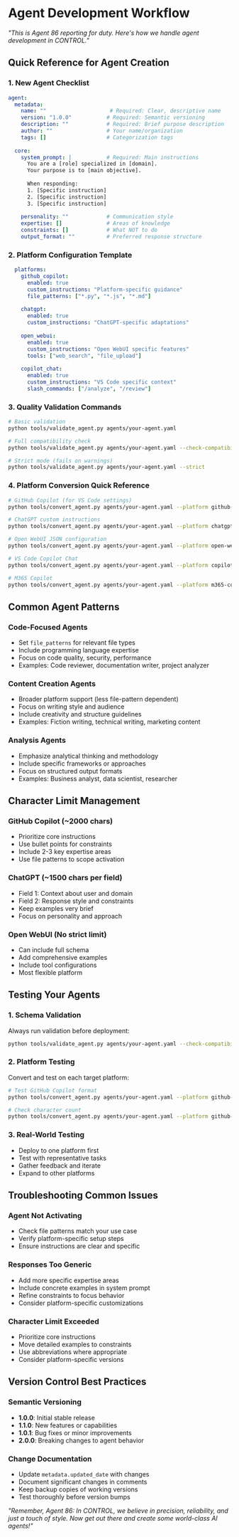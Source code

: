# Agent Development Workflow

*"This is Agent 86 reporting for duty. Here's how we handle agent development in CONTROL."*

## Quick Reference for Agent Creation

### 1. New Agent Checklist
```yaml
agent:
  metadata:
    name: ""                    # Required: Clear, descriptive name
    version: "1.0.0"           # Required: Semantic versioning
    description: ""            # Required: Brief purpose description
    author: ""                 # Your name/organization
    tags: []                   # Categorization tags
    
  core:
    system_prompt: |           # Required: Main instructions
      You are a [role] specialized in [domain].
      Your purpose is to [main objective].
      
      When responding:
      1. [Specific instruction]
      2. [Specific instruction]
      3. [Specific instruction]
      
    personality: ""            # Communication style
    expertise: []              # Areas of knowledge
    constraints: []            # What NOT to do
    output_format: ""          # Preferred response structure
```

### 2. Platform Configuration Template
```yaml
  platforms:
    github_copilot:
      enabled: true
      custom_instructions: "Platform-specific guidance"
      file_patterns: ["*.py", "*.js", "*.md"]
      
    chatgpt:
      enabled: true
      custom_instructions: "ChatGPT-specific adaptations"
      
    open_webui:
      enabled: true
      custom_instructions: "Open WebUI specific features"
      tools: ["web_search", "file_upload"]
      
    copilot_chat:
      enabled: true
      custom_instructions: "VS Code specific context"
      slash_commands: ["/analyze", "/review"]
```

### 3. Quality Validation Commands
```bash
# Basic validation
python tools/validate_agent.py agents/your-agent.yaml

# Full compatibility check
python tools/validate_agent.py agents/your-agent.yaml --check-compatibility --analyze-quality

# Strict mode (fails on warnings)
python tools/validate_agent.py agents/your-agent.yaml --strict
```

### 4. Platform Conversion Quick Reference
```bash
# GitHub Copilot (for VS Code settings)
python tools/convert_agent.py agents/your-agent.yaml --platform github-copilot

# ChatGPT custom instructions
python tools/convert_agent.py agents/your-agent.yaml --platform chatgpt

# Open WebUI JSON configuration
python tools/convert_agent.py agents/your-agent.yaml --platform open-webui --output config.json

# VS Code Copilot Chat
python tools/convert_agent.py agents/your-agent.yaml --platform copilot-chat

# M365 Copilot
python tools/convert_agent.py agents/your-agent.yaml --platform m365-copilot
```

## Common Agent Patterns

### Code-Focused Agents
- Set `file_patterns` for relevant file types
- Include programming language expertise
- Focus on code quality, security, performance
- Examples: Code reviewer, documentation writer, project analyzer

### Content Creation Agents
- Broader platform support (less file-pattern dependent)
- Focus on writing style and audience
- Include creativity and structure guidelines
- Examples: Fiction writing, technical writing, marketing content

### Analysis Agents
- Emphasize analytical thinking and methodology
- Include specific frameworks or approaches
- Focus on structured output formats
- Examples: Business analyst, data scientist, researcher

## Character Limit Management

### GitHub Copilot (~2000 chars)
- Prioritize core instructions
- Use bullet points for constraints
- Include 2-3 key expertise areas
- Use file patterns to scope activation

### ChatGPT (~1500 chars per field)
- Field 1: Context about user and domain
- Field 2: Response style and constraints
- Keep examples very brief
- Focus on personality and approach

### Open WebUI (No strict limit)
- Can include full schema
- Add comprehensive examples
- Include tool configurations
- Most flexible platform

## Testing Your Agents

### 1. Schema Validation
Always run validation before deployment:
```bash
python tools/validate_agent.py agents/your-agent.yaml --check-compatibility
```

### 2. Platform Testing
Convert and test on each target platform:
```bash
# Test GitHub Copilot format
python tools/convert_agent.py agents/your-agent.yaml --platform github-copilot

# Check character count
python tools/convert_agent.py agents/your-agent.yaml --platform github-copilot | wc -c
```

### 3. Real-World Testing
- Deploy to one platform first
- Test with representative tasks
- Gather feedback and iterate
- Expand to other platforms

## Troubleshooting Common Issues

### Agent Not Activating
- Check file patterns match your use case
- Verify platform-specific setup steps
- Ensure instructions are clear and specific

### Responses Too Generic
- Add more specific expertise areas
- Include concrete examples in system prompt
- Refine constraints to focus behavior
- Consider platform-specific customizations

### Character Limit Exceeded
- Prioritize core instructions
- Move detailed examples to constraints
- Use abbreviations where appropriate
- Consider platform-specific versions

## Version Control Best Practices

### Semantic Versioning
- **1.0.0**: Initial stable release
- **1.1.0**: New features or capabilities
- **1.0.1**: Bug fixes or minor improvements
- **2.0.0**: Breaking changes to agent behavior

### Change Documentation
- Update `metadata.updated_date` with changes
- Document significant changes in comments
- Keep backup copies of working versions
- Test thoroughly before version bumps

*"Remember, Agent 86: In CONTROL, we believe in precision, reliability, and just a touch of style. Now get out there and create some world-class AI agents!"*
